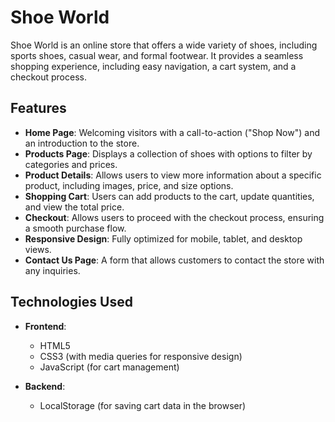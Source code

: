 # Shoe World

Shoe World is an online store that offers a wide variety of shoes, including sports shoes, casual wear, and formal footwear. It provides a seamless shopping experience, including easy navigation, a cart system, and a checkout process.

## Features

- **Home Page**: Welcoming visitors with a call-to-action ("Shop Now") and an introduction to the store.
- **Products Page**: Displays a collection of shoes with options to filter by categories and prices.
- **Product Details**: Allows users to view more information about a specific product, including images, price, and size options.
- **Shopping Cart**: Users can add products to the cart, update quantities, and view the total price.
- **Checkout**: Allows users to proceed with the checkout process, ensuring a smooth purchase flow.
- **Responsive Design**: Fully optimized for mobile, tablet, and desktop views.
- **Contact Us Page**: A form that allows customers to contact the store with any inquiries.

## Technologies Used

- **Frontend**:
  - HTML5
  - CSS3 (with media queries for responsive design)
  - JavaScript (for cart management)
  
- **Backend**:
  - LocalStorage (for saving cart data in the browser)
